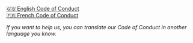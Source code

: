 [🇬🇧 English Code of Conduct](./coc_en.md)
<br>
[🇫🇷 French Code of Conduct](./coc_fr.md)

*If you want to help us, you can translate our Code of Conduct in another language you know.*

